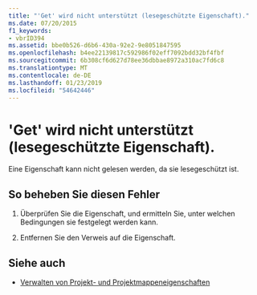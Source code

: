 ```yaml
---
title: "'Get' wird nicht unterstützt (lesegeschützte Eigenschaft)."
ms.date: 07/20/2015
f1_keywords:
- vbrID394
ms.assetid: bbe0b526-d6b6-430a-92e2-9e8051847595
ms.openlocfilehash: b4ee22139817c592986f02eff7092bdd32bf4fbf
ms.sourcegitcommit: 6b308cf6d627d78ee36dbbae8972a310ac7fd6c8
ms.translationtype: MT
ms.contentlocale: de-DE
ms.lasthandoff: 01/23/2019
ms.locfileid: "54642446"
---
```

# <a name="get-not-supported-write-only-property"></a>'Get' wird nicht unterstützt (lesegeschützte Eigenschaft).
Eine Eigenschaft kann nicht gelesen werden, da sie lesegeschützt ist.  
  
## <a name="to-correct-this-error"></a>So beheben Sie diesen Fehler  
  
1.  Überprüfen Sie die Eigenschaft, und ermitteln Sie, unter welchen Bedingungen sie festgelegt werden kann.  
  
2.  Entfernen Sie den Verweis auf die Eigenschaft.  
  
## <a name="see-also"></a>Siehe auch
- [Verwalten von Projekt- und Projektmappeneigenschaften](/visualstudio/ide/managing-project-and-solution-properties)
